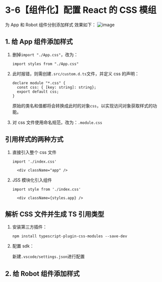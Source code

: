 # 3-6【组件化】配置 React 的 CSS 模组
为 App 和 Robot 组件分别添加样式
效果如下：
![image](https://user-images.githubusercontent.com/70147063/121616027-ae1c6880-ca94-11eb-828f-c4c6dbb9584d.png)



## 1. 给 App 组件添加样式

1. 删掉`import "./App.css"`，改为：

    ```tsx
    import styles from "./App.css"
    ```

2. 此时报错，则需创建`.src/custom.d.ts`文件，并定义 css 的声明：

    ```tsx
    declare module "*.css" {
      const css: { [key: string]: string};
      export default css;
    }
    ```

    原始的类名和值都将会转换成此时的对象`css`，以实现访问对象获取样式的功能。

3. 对 css 文件使用命名规范，改为：`.module.css`



## 引用样式的两种方式

1. 直接引入整个 css 文件

    ```tsx
    import './index.css'
    
      <div className="app" />
    ```

2. JSS 模块化引入组件

    ```tsx
    import style from './index.css'
    
      <div className={styles.app} />
    ```

    

## 解析 CSS 文件并生成 TS 引用类型

1. 安装第三方插件：

    ```
    npm install typescript-plugin-css-modules --save-dev
    ```

2. 配置 sdk：

    新建`.vscode/settings.json`进行配置



## 2. 给 Robot 组件添加样式

